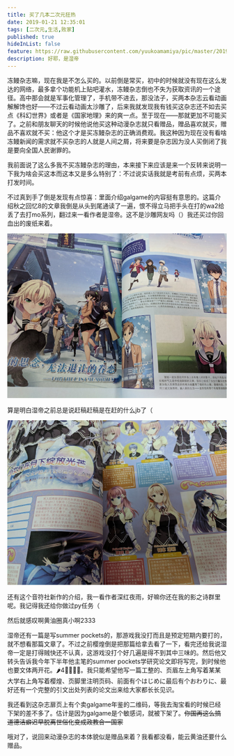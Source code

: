 ```yaml
---
title: 买了几本二次元狂热
date: 2019-01-21 12:35:01
tags: [二次元,生活,败家]
published: true
hideInList: false
feature: https://raw.githubusercontent.com/yuukoamamiya/pic/master/20190508123540.png
description: 好耶，是湿帝
---
```

冻鳗杂志嘛，现在我是不怎么买的。以前倒是常买，初中的时候就没有现在这么发达的网络，最多拿个功能机上贴吧灌水，冻鳗杂志倒也不失为获取资讯的一个途径。高中那会就是军事化管理了，手机带不进去，那没法子，买两本杂志云看动画解解馋也好——不过云看动画太沙雕了，后来我就发现我有钱买这杂志还不如去买点《科幻世界》或者是《国家地理》来的爽一点。至于现在——那就更加不可能买了。之前和朋友聊天的时候他说他买这种动漫杂志就只看赠品，赠品喜欢就买，赠品不喜欢就不买：他这个才是买冻鳗杂志的正确消费观。我这种因为现在没有看啥冻鳗新闻的需求就不买杂志的人就是人间之屑，将来要是杂志因为没人买倒闭了我是要向全国人民谢罪的。

我前面说了这么多我不买冻鳗杂志的理由，本来接下来应该是来一个反转来说明一下我为啥会买这本而这本又是多么特别了：不过说实话我就是考前有点烦，买两本打发时间。

不过真到手了倒是发现有点惊喜：里面介绍galgame的内容挺有意思的。这篇介绍秋之回忆8的文章我倒是从头到尾通读了一遍，恨不得立马把手头在打的wa2给丢了去打mo系列，翻过来一看作者是湿帝。这不是沙雕网友吗（）我还买过你回血出的废纸来着。

![](https://raw.githubusercontent.com/yuukoamamiya/pic/master/20190508123605.png)

算是明白湿帝之前总是说赶稿赶稿是在赶的什么jb了（

![](https://raw.githubusercontent.com/yuukoamamiya/pic/master/20190508123622.png)

还有这个音符社新作的介绍，我一看作者深红夜雨，好嘛你还在我的影之诗群里呢。我记得我还给你做过py任务（

然后就感叹啊黄油圈真小啊2333

湿帝还有一篇是写summer pockets的，那游戏我没打而且是预定短期内要打的，就不想看那篇文章了。不过之前樱煌倒是把那篇给拿去看了一下，看完还给我说湿帝一定是打得贼快还不认真，这游戏没打个好几遍是得不到其中三味的。然后他又转头告诉我今年下半年他主笔的summer pockets学研究论文即将写完，到时候他也要文体两开花。🌶4💉💧🐮🍺。我只能希望他写一篇工整的、页眉左上角写着某某大学右上角写着樱煌、页脚里注明页码、前面有个はじめに最后有个おわりに、最好还有一个完整的引文出处列表的论文出来给大家都长长见识。

我还看到这杂志扉页上有个卖galgame年鉴的二维码，等我去淘宝看的时候已经下架的差不多了。估计是因为galgame是个敏感词，就被下架了。~~你国再这么搞道德洁癖迟早脱离世俗化变成政教合一国家~~

哦对了，说回来动漫杂志的本体貌似是赠品来着？我看都没看，能云黄油还要什么赠品。
